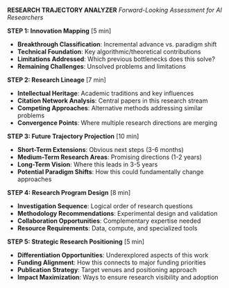 **RESEARCH TRAJECTORY ANALYZER**
*Forward-Looking Assessment for AI Researchers*

**STEP 1: Innovation Mapping** [5 min]
- **Breakthrough Classification**: Incremental advance vs. paradigm shift
- **Technical Foundation**: Key algorithmic/theoretical contributions
- **Limitations Addressed**: Which previous bottlenecks does this solve?
- **Remaining Challenges**: Unsolved problems and limitations

**STEP 2: Research Lineage** [7 min]
- **Intellectual Heritage**: Academic traditions and key influences
- **Citation Network Analysis**: Central papers in this research stream
- **Competing Approaches**: Alternative methods addressing similar problems
- **Convergence Points**: Where multiple research directions are merging

**STEP 3: Future Trajectory Projection** [10 min]
- **Short-Term Extensions**: Obvious next steps (3-6 months)
- **Medium-Term Research Areas**: Promising directions (1-2 years)
- **Long-Term Vision**: Where this leads in 3-5 years
- **Potential Paradigm Shifts**: How this could fundamentally change approaches

**STEP 4: Research Program Design** [8 min]
- **Investigation Sequence**: Logical order of research questions
- **Methodology Recommendations**: Experimental design and validation
- **Collaboration Opportunities**: Complementary expertise needed
- **Resource Requirements**: Data, compute, and specialized tools

**STEP 5: Strategic Research Positioning** [5 min]
- **Differentiation Opportunities**: Underexplored aspects of this work
- **Funding Alignment**: How this connects to major funding priorities
- **Publication Strategy**: Target venues and positioning approach
- **Impact Maximization**: Ways to ensure research visibility and adoption